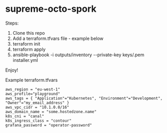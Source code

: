 # supreme-octo-spork

Steps:
1. Clone this repo
2. Add a terraform.tfvars file - example below
3. terraform init
4. terraform apply
5. ansible-playbook -i outputs/inventory --private-key keys/<something>.pem installer.yml

Enjoy!

Example terraform.tfvars
```
aws_region = "eu-west-1"
aws_profile="playground"
aws_tags = { "Application"="Kubernetes", "Environment"="Development", "Owner"="my_email_address" }
aws_vpc_cidr = "10.1.0.0/16"
aws_domain_name = "some.hostedzone.name"
k8s_cni = "canal"
k8s_ingress_class = "contour"
grafana_password = "operator-password"
```

